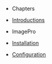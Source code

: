 - Chapters
- [Introductions](introduction.md)

- ImagePro
- [Installation](ImagePro/installation.md)
- [Configuration](ImagePro/configuration.md)